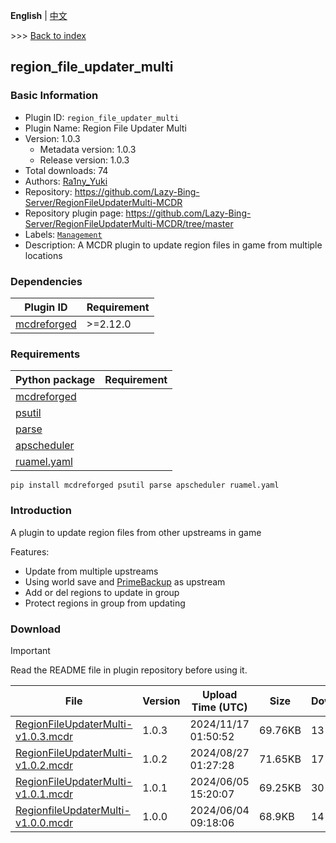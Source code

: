 **English** | [中文](readme-zh_cn.md)

\>\>\> [Back to index](/readme.md)

## region_file_updater_multi

### Basic Information

- Plugin ID: `region_file_updater_multi`
- Plugin Name: Region File Updater Multi
- Version: 1.0.3
  - Metadata version: 1.0.3
  - Release version: 1.0.3
- Total downloads: 74
- Authors: [Ra1ny_Yuki](https://github.com/Ra1ny-Yuki)
- Repository: https://github.com/Lazy-Bing-Server/RegionFileUpdaterMulti-MCDR
- Repository plugin page: https://github.com/Lazy-Bing-Server/RegionFileUpdaterMulti-MCDR/tree/master
- Labels: [`Management`](/labels/management/readme.md)
- Description: A MCDR plugin to update region files in game from multiple locations

### Dependencies

| Plugin ID | Requirement |
| --- | --- |
| [mcdreforged](https://github.com/Fallen-Breath/MCDReforged) | \>=2.12.0 |

### Requirements

| Python package | Requirement |
| --- | --- |
| [mcdreforged](https://pypi.org/project/mcdreforged) |  |
| [psutil](https://pypi.org/project/psutil) |  |
| [parse](https://pypi.org/project/parse) |  |
| [apscheduler](https://pypi.org/project/apscheduler) |  |
| [ruamel.yaml](https://pypi.org/project/ruamel.yaml) |  |

```
pip install mcdreforged psutil parse apscheduler ruamel.yaml
```

### Introduction

A plugin to update region files from other upstreams in game

Features:

- Update from multiple upstreams
- Using world save and [PrimeBackup](https://github.com/TISUnion/PrimeBackup) as upstream
- Add or del regions to update in group
- Protect regions in group from updating

### Download

> [!IMPORTANT]
> Read the README file in plugin repository before using it.

| File | Version | Upload Time (UTC) | Size | Downloads | Operations |
| --- | --- | --- | --- | --- | --- |
| [RegionFileUpdaterMulti-v1.0.3.mcdr](https://github.com/Lazy-Bing-Server/RegionFileUpdaterMulti-MCDR/releases/tag/1.0.3) | 1.0.3 | 2024/11/17 01:50:52 | 69.76KB | 13 | [Download](https://github.com/Lazy-Bing-Server/RegionFileUpdaterMulti-MCDR/releases/download/1.0.3/RegionFileUpdaterMulti-v1.0.3.mcdr) |
| [RegionFileUpdaterMulti-v1.0.2.mcdr](https://github.com/Lazy-Bing-Server/RegionFileUpdaterMulti-MCDR/releases/tag/1.0.2) | 1.0.2 | 2024/08/27 01:27:28 | 71.65KB | 17 | [Download](https://github.com/Lazy-Bing-Server/RegionFileUpdaterMulti-MCDR/releases/download/1.0.2/RegionFileUpdaterMulti-v1.0.2.mcdr) |
| [RegionFileUpdaterMulti-v1.0.1.mcdr](https://github.com/Lazy-Bing-Server/RegionFileUpdaterMulti-MCDR/releases/tag/1.0.1) | 1.0.1 | 2024/06/05 15:20:07 | 69.25KB | 30 | [Download](https://github.com/Lazy-Bing-Server/RegionFileUpdaterMulti-MCDR/releases/download/1.0.1/RegionFileUpdaterMulti-v1.0.1.mcdr) |
| [RegionfileUpdaterMulti-v1.0.0.mcdr](https://github.com/Lazy-Bing-Server/RegionFileUpdaterMulti-MCDR/releases/tag/1.0.0) | 1.0.0 | 2024/06/04 09:18:06 | 68.9KB | 14 | [Download](https://github.com/Lazy-Bing-Server/RegionFileUpdaterMulti-MCDR/releases/download/1.0.0/RegionfileUpdaterMulti-v1.0.0.mcdr) |

